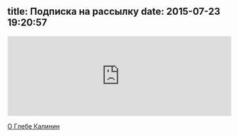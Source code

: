 title: Подписка на рассылку
date: 2015-07-23 19:20:57
---


<iframe src="https://gleb.substack.com/embed" width="100%" height="180" style="border:1px solid #EEE; background:white;" frameborder="0" scrolling="no"></iframe>

[О Глебе Калинин](/about/)

<!-- <form class="subscribe_form subscribe_form--standalone" action="https://tinyletter.com/glebkalinin" method="post" target="popupwindow" onsubmit="window.open('https://tinyletter.com/glebkalinin', 'popupwindow', 'scrollbars=yes,width=800,height=600');return true"><p>В рассылке я анонсирую новые посты блога, а также делюсь интересными ссылками и анонсами, которые не попадают в блог. </p><p><label class="subscribe_form__label"  for="tlemail">Ваш email</label><input class="subscribe_form__email" type="text" name="email" id="tlemail" /><input type="hidden" value="1" name="embed"/><input class="subscribe_form__submit" type="submit" value="Подписаться" /></p>
</form>
<script type="text/javascript">
		document.getElementById('tlemail').focus();
</script> -->